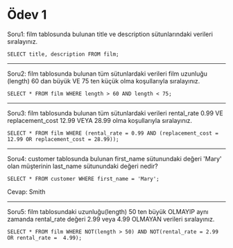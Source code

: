 # Ödev 1

Soru1:
film tablosunda bulunan title ve description sütunlarındaki verileri sıralayınız.

``SELECT title, description FROM film;``

---

Soru2:
film tablosunda bulunan tüm sütunlardaki verileri film uzunluğu (length) 60 dan büyük VE 75 ten küçük olma koşullarıyla sıralayınız.

``SELECT * FROM film
WHERE length > 60 AND length < 75;``

---

Soru3:
film tablosunda bulunan tüm sütunlardaki verileri rental_rate 0.99 VE replacement_cost 12.99 VEYA 28.99 olma koşullarıyla sıralayınız.

``SELECT * FROM film
WHERE (rental_rate = 0.99 AND (replacement_cost = 12.99 OR replacement_cost = 28.99));``

---

Soru4:
customer tablosunda bulunan first_name sütunundaki değeri 'Mary' olan müşterinin last_name sütunundaki değeri nedir?

``SELECT * FROM customer
WHERE first_name = 'Mary';``

Cevap: Smith

---

Soru5:
film tablosundaki uzunluğu(length) 50 ten büyük OLMAYIP aynı zamanda rental_rate değeri 2.99 veya 4.99 OLMAYAN verileri sıralayınız.

``SELECT * FROM film
WHERE NOT(length > 50) AND NOT(rental_rate = 2.99 OR rental_rate =  4.99);``


